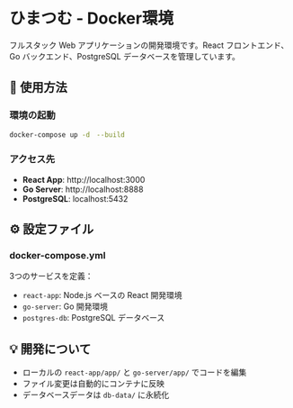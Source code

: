 # ひまつむ - Docker環境

フルスタック Web アプリケーションの開発環境です。React フロントエンド、Go バックエンド、PostgreSQL データベースを管理しています。

## 🚀 使用方法

### 環境の起動
```bash
docker-compose up -d　--build
```

### アクセス先
- **React App**: http://localhost:3000
- **Go Server**: http://localhost:8888
- **PostgreSQL**: localhost:5432

## ⚙️ 設定ファイル

### docker-compose.yml
3つのサービスを定義：
- `react-app`: Node.js ベースの React 開発環境
- `go-server`: Go 開発環境
- `postgres-db`: PostgreSQL データベース

## 💡 開発について

- ローカルの `react-app/app/` と `go-server/app/` でコードを編集
- ファイル変更は自動的にコンテナに反映
- データベースデータは `db-data/` に永続化